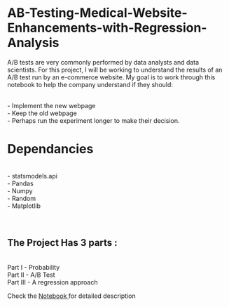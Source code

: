 # AB-Testing-Medical-Website-Enhancements-with-Regression-Analysis
A/B tests are very commonly performed by data analysts and data scientists. For this project, I will be working to understand the results of an A/B test run by an e-commerce website. My goal is to work through this notebook to help the company understand if they should:

<br> - Implement the new webpage
<br> - Keep the old webpage
<br> - Perhaps run the experiment longer to make their decision.

# Dependancies  
  <br> - statsmodels.api
  <br> - Pandas 
  <br> - Numpy
  <br> - Random
  <br> - Matplotlib
<br><br><br>
## The Project Has 3 parts : 
<br> Part I - Probability
<br> Part II - A/B Test
<br> Part III - A regression approach


Check the  <a href='https://github.com/Mohamedsoliman828/AB-Testing-Medical-Website-Enhancements-with-Regression-Analysis/blob/main/Analyze_ab_test_results_notebook.ipynb'> Notebook </a> for detailed description
